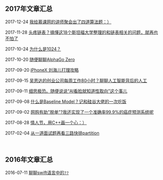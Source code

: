 ## 2017年文章汇总

2017-12-24 [我给慕课网的讲师聚会出了四道算法题：）](2017-12-24/)

2017-11-28 [头疼链表？搞懂这18个斯坦福大学整理的和链表相关的问题，就再也不怕了](2017-11-28/)

2017-10-24 [为什么是1024？](2017-10-24/)

2017-10-20 [随便聊聊AlphaGo Zero](2017-10-20/)

2017-09-20 [iPhoneX 刘海儿打理攻略](2017-09-20/)

2017-09-15 [吴恩达的创业公司每周工作80小时？聊聊人工智能背后的人工](2017-09-15/)

2017-09-11 [细思极恐。随便说说“AI看脸就知道性取向”这个事儿](2017-09-11/)

2017-09-08 [什么是Baseline Model？记和硅谷大佬的一次吃饭](2017-09-08/)

2017-09-02 [网购有助"脱单"?我还实现了一个准确率99.9%的癌症预测系统呢](2017-09-02/)

2017-08-28 [情人节，用C++画一个心：）](2017-08-28/)

2017-02-04 [从一道面试题再看三路快排partition](2017-02-04/)

<br/>

## 2016年文章汇总

2016-07-11 [聊聊swift语言中的``??``](2016-07-11/)


